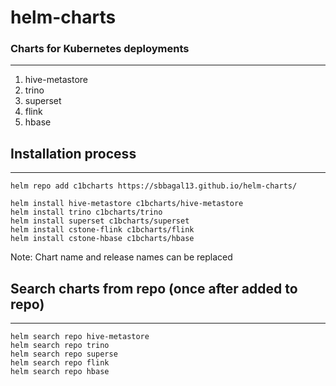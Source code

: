 # helm-charts
### Charts for Kubernetes deployments  
---
1. hive-metastore 
2. trino 
3. superset 
4. flink 
5. hbase 

## Installation process 
---
```
helm repo add c1bcharts https://sbbagal13.github.io/helm-charts/ 

helm install hive-metastore c1bcharts/hive-metastore
helm install trino c1bcharts/trino 
helm install superset c1bcharts/superset 
helm install cstone-flink c1bcharts/flink  
helm install cstone-hbase c1bcharts/hbase 
```

Note: Chart name and release names can be replaced

## Search charts from repo (once after added to repo) 
---
```
helm search repo hive-metastore 
helm search repo trino 
helm search repo superse 
helm search repo flink  
helm search repo hbase  
```
